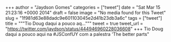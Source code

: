 
+++
author = "Jaydson Gomes"
categories = ["tweet"]
date = "Sat Mar 15 21:23:16 +0000 2014"
draft = false
image = "No media found for this Tweet"
slug = "1f981d63e88dadc9e601103045e2d41b23db3a6c"
tags = ["tweet"]
title = """Tio Doug daqui a pouco aq..."""
tweet = true
tweet_url = "https://twitter.com/jaydson/status/444946960228036608"
+++
Tio Doug daqui a pouco aqui na #JSConfUY com a palestra 'The better parts"
